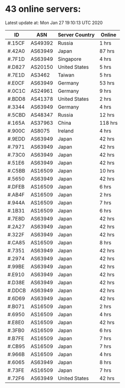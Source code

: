 # 43 online servers:

Latest update at: Mon Jan 27 19:10:13 UTC 2020

| ID | ASN | Server Country | Online |
| -- | --- | -------------- | ------ |
| #.15CF | AS49392 | Russia | 1 hrs |
| #.42A0 | AS63949 | Japan | 87 hrs |
| #.7F1D | AS63949 | Singapore | 4 hrs |
| #.D827 | AS20150 | United States | 5 hrs |
| #.7E1D | AS3462 | Taiwan | 5 hrs |
| #.E0CF | AS63949 | Germany | 53 hrs |
| #.0C1C | AS24961 | Germany | 9 hrs |
| #.BDD8 | AS41378 | United States | 2 hrs |
| #.3344 | AS63949 | Germany | 4 hrs |
| #.5CBD | AS48347 | Russia | 12 hrs |
| #.165A | AS37963 | China | 118 hrs |
| #.900C | AS8075 | Ireland | 4 hrs |
| #.9EDD | AS63949 | Japan | 42 hrs |
| #.7971 | AS63949 | Japan | 42 hrs |
| #.73C0 | AS63949 | Japan | 42 hrs |
| #.51E6 | AS63949 | Japan | 42 hrs |
| #.C5BB | AS16509 | Japan | 10 hrs |
| #.5650 | AS63949 | Japan | 42 hrs |
| #.DFEB | AS16509 | Japan | 6 hrs |
| #.AB4F | AS16509 | Japan | 2 hrs |
| #.944A | AS16509 | Japan | 7 hrs |
| #.1B31 | AS16509 | Japan | 6 hrs |
| #.7E8D | AS63949 | Japan | 42 hrs |
| #.2A27 | AS63949 | Japan | 42 hrs |
| #.322F | AS63949 | Japan | 42 hrs |
| #.CA85 | AS16509 | Japan | 8 hrs |
| #.7351 | AS63949 | Japan | 42 hrs |
| #.2974 | AS63949 | Japan | 42 hrs |
| #.99BE | AS63949 | Japan | 42 hrs |
| #.E910 | AS63949 | Japan | 42 hrs |
| #.D38E | AS63949 | Japan | 42 hrs |
| #.DDCB | AS63949 | Japan | 42 hrs |
| #.6D69 | AS63949 | Japan | 42 hrs |
| #.B071 | AS16509 | Japan | 2 hrs |
| #.6950 | AS16509 | Japan | 4 hrs |
| #.E8E0 | AS16509 | Japan | 42 hrs |
| #.3FB0 | AS16509 | Japan | 6 hrs |
| #.B7FE | AS16509 | Japan | 7 hrs |
| #.CB95 | AS16509 | Japan | 7 hrs |
| #.966B | AS16509 | Japan | 4 hrs |
| #.6065 | AS63949 | Japan | 8 hrs |
| #.73FE | AS16509 | Japan | 7 hrs |
| #.72F6 | AS63949 | United States | 42 hrs |

